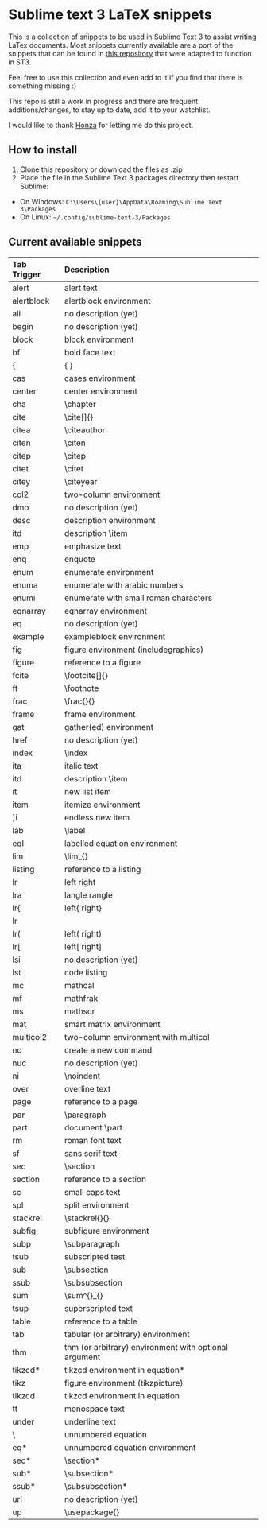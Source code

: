 # Sublime text 3 LaTeX snippets
This is a collection of snippets to be used in Sublime Text 3 to assist writing LaTex documents.
Most snippets currently available are a port of the snippets that can be found in [this repository](https://github.com/honza/vim-snippets) that were adapted to function in ST3.

Feel free to use this collection and even add to it if you find that there is something missing :)

This repo is still a work in progress and there are frequent additions/changes, to stay up to date, add it to your watchlist.

I would like to thank [Honza](https://github.com/honza) for letting me do this project.
## How to install
1. Clone this repository or download the files as .zip
2. Place the file in the Sublime Text 3 packages directory then restart Sublime:
  * On Windows: ```C:\Users\{user}\AppData\Roaming\Sublime Text 3\Packages```
  * On Linux: ```~/.config/sublime-text-3/Packages```

## Current available snippets

| Tab Trigger | Description |
| :---------- | :---------- |
| alert | alert text |
| alertblock | alertblock environment |
| ali | no description (yet) |
| begin | no description (yet) |
| block | block environment |
| bf | bold face text |
| \{ | \{ \} |
| cas | cases environment |
| center | center environment |
| cha | \chapter |
| cite | \cite[]{} |
| citea | \citeauthor |
| citen | \citen |
| citep | \citep |
| citet | \citet |
| citey | \citeyear |
| col2 | two-column environment |
| dmo | no description (yet) |
| desc | description environment |
| itd | description \item |
| emp | emphasize text |
| enq | enquote |
| enum | enumerate environment |
| enuma | enumerate with arabic numbers |
| enumi | enumerate with small roman characters |
| eqnarray | eqnarray environment |
| eq | no description (yet) |
| example | exampleblock environment |
| fig | figure environment (includegraphics) |
| figure | reference to a figure |
| fcite | \footcite[]{} |
| ft | \footnote |
| frac | \frac{}{} |
| frame | frame environment |
| gat | gather(ed) environment |
| href | no description (yet) |
| index | \index |
| ita | italic text |
| itd | description \item |
| it | new list item |
| item | itemize environment |
| ]i | endless new item |
| lab | \label |
| eql | labelled equation environment |
| lim | \lim_{} |
| listing | reference to a listing |
| lr | left right |
| lra | langle rangle |
| lr{ | left{ right} |
| lr| | left| right| |
| lr( | left( right) |
| lr[ | left[ right] |
| lsi | no description (yet) |
| lst | code listing |
| mc | mathcal |
| mf | mathfrak |
| ms | mathscr |
| mat | smart matrix environment |
| multicol2 | two-column environment with multicol |
| nc | create a new command |
| nuc | no description (yet) |
| ni | \noindent |
| over | overline text |
| page | reference to a page |
| par | \paragraph |
| part | document \part |
| rm | roman font text |
| sf | sans serif text |
| sec | \section |
| section | reference to a section |
| sc | small caps text |
| spl | split environment |
| stackrel | \stackrel{}{} |
| subfig | subfigure environment |
| subp | \subparagraph |
| tsub | subscripted test |
| sub | \subsection |
| ssub | \subsubsection |
| sum | \sum^{}_{} |
| tsup | superscripted text |
| table | reference to a table |
| tab | tabular (or arbitrary) environment |
| thm | thm (or arbitrary) environment with optional argument |
| tikzcd* | tikzcd environment in equation* |
| tikz | figure environment (tikzpicture) |
| tikzcd | tikzcd environment in equation |
| tt | monospace text |
| under | underline text |
| \ | unnumbered equation |
| eq* | unnumbered equation environment |
| sec* | \section* |
| sub* | \subsection* |
| ssub* | \subsubsection* |
| url | no description (yet) |
| up | \usepackage{} |
